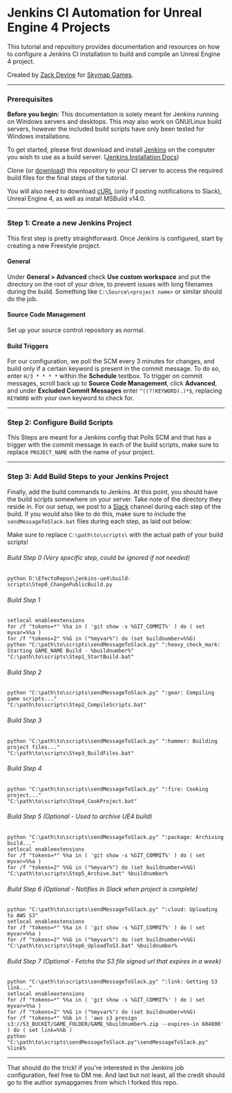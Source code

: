 # Jenkins CI Automation for Unreal Engine 4 Projects

This tutorial and repository provides documentation and resources on how to configure a Jenkins CI installation to build and compile an Unreal Engine 4 project.

Created by [Zack Devine](https://zdevine.me) for [Skymap Games](https://skymapgames.com).

---

### Prerequisites

**Before you begin:** This documentation is solely meant for Jenkins running on Windows servers and desktops. This *may* also work on GNU/Linux build servers, however the included build scripts have only been tested for Windows installations.

To get started, please first download and install [Jenkins](https://jenkins.io/download/) on the computer you wish to use as a build server. ([Jenkins Installation Docs](https://jenkins.io/doc/pipeline/tour/getting-started/#getting-started-with-the-guided-tour))

Clone (or [download](https://github.com/skymapgames/jenkins-ue4/archive/master.zip)) this repository to your CI server to access the required build files for the final steps of the tutorial.

You will also need to download [cURL](http://www.confusedbycode.com/curl/) (only if posting notifications to Slack), Unreal Engine 4, as well as install MSBuild v14.0.

---

### Step 1: Create a new Jenkins Project

This first step is pretty straightforward. Once Jenkins is configured, start by creating a new Freestyle project.

#### General

Under **General > Advanced** check **Use custom workspace** and put the directory on the root of your drive, to prevent issues with long filenames during the build. Something like `C:\Source\<project name>` or similar should do the job.

#### Source Code Management

Set up your source control repository as normal.

#### Build Triggers

For our configuration, we poll the SCM every 3 minutes for changes, and build only if a certain keyword is present in the commit message. To do so, enter `H/3 * * * *` within the **Schedule** textbox. To trigger on commit messages, scroll back up to **Source Code Management**, click **Advanced**, and under **Excluded Commit Messages** enter `^((?!KEYWORD).)*$`, replacing `KEYWORD` with your own keyword to check for.

---

### Step 2: Configure Build Scripts

This Steps are meant for a Jenkins config that Polls SCM and that has a trigger with the commit message
In each of the build scripts, make sure to replace `PROJECT_NAME` with the name of your project.

---

### Step 3: Add Build Steps to your Jenkins Project
Finally, add the build commands to Jenkins. At this point, you should have the build scripts somewhere on your server. Take note of the directory they reside in. For our setup, we post to a [Slack](https://slack.com) channel during each step of the build. If you would also like to do this, make sure to include the `sendMessageToSlack.bat` files during each step, as laid out below:

Make sure to replace `C:\path\to\scripts\` with the actual path of your build scripts!

###### Build Step 0 (Very specific step, could be ignored if not needed)
```batch
python D:\EfectoRepos\jenkins-ue4\build-scripts\Step0_ChangePublicBuild.py
```
###### Build Step 1
```batch
setlocal enableextensions
for /f "tokens=*" %%a in ( 'git show -s %GIT_COMMIT%' ) do ( set myvar=%%a )
for /f "tokens=2" %%G in ("%myvar%") do (set buildnumber=%%G)
python "C:\path\to\scripts\sendMessageToSlack.py" ":heavy_check_mark: Starting GAME_NAME Build - %buildnumber%" 
"C:\path\to\scripts\Step1_StartBuild.bat"
```
###### Build Step 2
```batch
python "C:\path\to\scripts\sendMessageToSlack.py" ":gear: Compiling game scripts..."
"C:\path\to\scripts\Step2_CompileScripts.bat"
```
###### Build Step 3
```batch
python "C:\path\to\scripts\sendMessageToSlack.py" ":hammer: Building project files..."
"C:\path\to\scripts\Step3_BuildFiles.bat"
```
###### Build Step 4
```batch
python "C:\path\to\scripts\sendMessageToSlack.py" ":fire: Cooking project..."
"C:\path\to\scripts\Step4_CookProject.bat"
```
###### Build Step 5 (Optional - Used to archive UE4 build)
```batch
python "C:\path\to\scripts\sendMessageToSlack.py" ":package: Archiving build..."
setlocal enableextensions
for /f "tokens=*" %%a in ( 'git show -s %GIT_COMMIT%' ) do ( set myvar=%%a )
for /f "tokens=2" %%G in ("%myvar%") do (set buildnumber=%%G)
"C:\path\to\scripts\Step5_Archive.bat" %buildnumber%
```
###### Build Step 6 (Optional - Notifies in Slack when project is complete)
```batch
python "C:\path\to\scripts\sendMessageToSlack.py" ":cloud: Uploading to AWS S3"
setlocal enableextensions
for /f "tokens=*" %%a in ( 'git show -s %GIT_COMMIT%' ) do ( set myvar=%%a )
for /f "tokens=2" %%G in ("%myvar%") do (set buildnumber=%%G)
"C:\path\to\scripts\Step6_UploadToS3.bat" %buildnumber%
```
###### Build Step 7 (Optional - Fetchs the S3 file signed url that expires in a week)
```batch
python "C:\path\to\scripts\sendMessageToSlack.py" ":link: Getting S3 link..."
setlocal enableextensions
for /f "tokens=*" %%a in ( 'git show -s %GIT_COMMIT%' ) do ( set myvar=%%a )
for /f "tokens=2" %%G in ("%myvar%") do (set buildnumber=%%G)
for /f "tokens=*" %%b in ( 'aws s3 presign s3://S3_BUCKET/GAME_FOLDER/GAME_%buildnumber%.zip --expires-in 604800' ) do ( set link=%%b )
python "C:\path\to\scripts\sendMessageToSlack.py"\sendMessageToSlack.py" %link%
```
---

That should do the trick! if you're interested in the Jenkins job configuration, feel free to DM me.
And last but not least, all the credit should go to the author symapgames from which I forked this repo.    